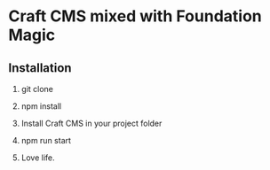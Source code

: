 # Craft CMS mixed with Foundation Magic

## Installation
1.
    git clone

2.
    npm install

3. Install Craft CMS in your project folder

4.
    npm run start

5. Love life.
